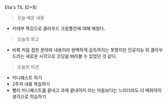 Elia's TIL [D+8]

> 오늘 배운 내용
- 카테부 특강으로 클라우드 크람폴린에 대해 배웠다.
  
> 오늘의 회고
- 비록 처음 접한 분야와 내용이라 완벽하게 습득하지는 못했지만 인공지능 외 클라우드라는
  새로운 시각으로 코딩을 바라볼 수 있었던 것 같다.

> 오늘의 미션
- 미니퀘스트 하기
- 2주차 내용 복습하기
- 빨리 미니퀘스트를 끝내고 과제 끝내야지 라는 마음보다는 느리더라도 더 배워야지 생각으로 학습하기
